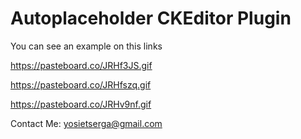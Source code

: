 # Autoplaceholder CKEditor Plugin
 
You can see an example on this links

https://pasteboard.co/JRHf3JS.gif

https://pasteboard.co/JRHfszq.gif

https://pasteboard.co/JRHv9nf.gif

Contact Me: yosietserga@gmail.com
